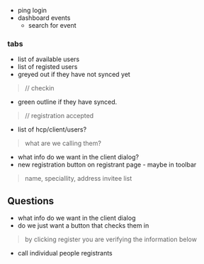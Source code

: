 - ping login
- dashboard events
  - search for event

### tabs
- list of available users
- list of registed users
- greyed out if they have not synced yet
> // checkin
- green outline if they have synced.
> // registration accepted

- list of hcp/client/users?
> what are we calling them?
- what info do we want in the client dialog?
- new registration button on registrant page - maybe in toolbar
> name, speciallity, address
invitee list


## Questions
- what info do we want in the client dialog
- do we just want a button that checks them in
> by clicking register you are verifying the information below
- call individual people registrants